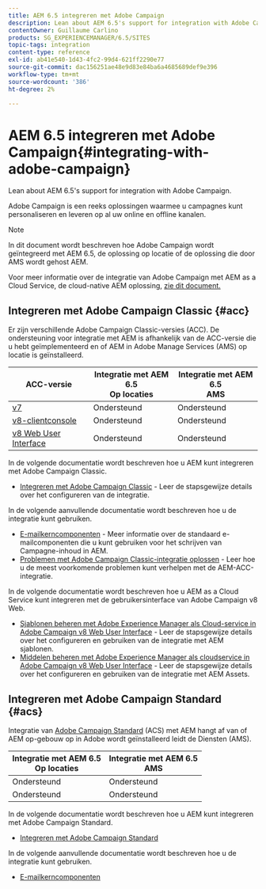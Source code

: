 ```yaml
---
title: AEM 6.5 integreren met Adobe Campaign
description: Lean about AEM 6.5's support for integration with Adobe Campaign.
contentOwner: Guillaume Carlino
products: SG_EXPERIENCEMANAGER/6.5/SITES
topic-tags: integration
content-type: reference
exl-id: ab41e540-1d43-4fc2-99d4-621ff2290e77
source-git-commit: dac156251ae48e9d83e84ba6a4685689def9e396
workflow-type: tm+mt
source-wordcount: '386'
ht-degree: 2%

---
```



# AEM 6.5 integreren met Adobe Campaign{#integrating-with-adobe-campaign}

Lean about AEM 6.5&#39;s support for integration with Adobe Campaign.

Adobe Campaign is een reeks oplossingen waarmee u campagnes kunt personaliseren en leveren op al uw online en offline kanalen.

>[!NOTE]
>
>In dit document wordt beschreven hoe Adobe Campaign wordt geïntegreerd met AEM 6.5, de oplossing op locatie of de oplossing die door AMS wordt gehost AEM.
>
>Voor meer informatie over de integratie van Adobe Campaign met AEM as a Cloud Service, de cloud-native AEM oplossing, [zie dit document.](https://experienceleague.adobe.com/docs/experience-manager-cloud-service/content/sites/integrations/campaign.html)

## Integreren met Adobe Campaign Classic {#acc}

Er zijn verschillende Adobe Campaign Classic-versies (ACC). De ondersteuning voor integratie met AEM is afhankelijk van de ACC-versie die u hebt geïmplementeerd en of AEM in Adobe Manage Services (AMS) op locatie is geïnstalleerd.

| ACC-versie | Integratie met AEM 6.5 <br>Op locaties | Integratie met AEM 6.5<br>AMS |
|---|---|---|
| [v7](https://experienceleague.adobe.com/docs/campaign-classic.html) | Ondersteund | Ondersteund |
| [v8-clientconsole](https://experienceleague.adobe.com/docs/campaign-v8.html) | Ondersteund | Ondersteund |
| [v8 Web User Interface](https://experienceleague.adobe.com/docs/campaign-web/v8/campaign-web-home.html) | Ondersteund | Ondersteund |

In de volgende documentatie wordt beschreven hoe u AEM kunt integreren met Adobe Campaign Classic.

* [Integreren met Adobe Campaign Classic](/help/sites-administering/campaignonpremise.md) - Leer de stapsgewijze details over het configureren van de integratie.

In de volgende aanvullende documentatie wordt beschreven hoe u de integratie kunt gebruiken.

* [E-mailkerncomponenten](https://experienceleague.adobe.com/docs/experience-manager-core-components/using/email/introduction.html) - Meer informatie over de standaard e-mailcomponenten die u kunt gebruiken voor het schrijven van Campagne-inhoud in AEM.
* [Problemen met Adobe Campaign Classic-integratie oplossen](/help/sites-administering/troubleshooting-campaignintegration.md) - Leer hoe u de meest voorkomende problemen kunt verhelpen met de AEM-ACC-integratie.


In de volgende documentatie wordt beschreven hoe u AEM as a Cloud Service kunt integreren met de gebruikersinterface van Adobe Campaign v8 Web.

* [Sjablonen beheren met Adobe Experience Manager als Cloud-service in Adobe Campaign v8 Web User Interface](https://experienceleague.adobe.com/docs/campaign-web/v8/integrations/aem-content.html) - Leer de stapsgewijze details over het configureren en gebruiken van de integratie met AEM sjablonen.
* [Middelen beheren met Adobe Experience Manager als cloudservice in Adobe Campaign v8 Web User Interface](https://experienceleague.adobe.com/docs/campaign-web/v8/integrations/aem-assets.html) - Leer de stapsgewijze details over het configureren en gebruiken van de integratie met AEM Assets.


## Integreren met Adobe Campaign Standard {#acs}

Integratie van [Adobe Campaign Standard](https://experienceleague.adobe.com/docs/campaign-standard.html) (ACS) met AEM hangt af van of AEM op-gebouw op in Adobe wordt geïnstalleerd leidt de Diensten (AMS).

| Integratie met AEM 6.5 <br>Op locaties | Integratie met AEM 6.5<br>AMS |
|---|---|
| Ondersteund | Ondersteund |
| Ondersteund | Ondersteund |

In de volgende documentatie wordt beschreven hoe u AEM kunt integreren met Adobe Campaign Standard.

* [Integreren met Adobe Campaign Standard](/help/sites-administering/campaignstandard.md)

In de volgende aanvullende documentatie wordt beschreven hoe u de integratie kunt gebruiken.

* [E-mailkerncomponenten](https://experienceleague.adobe.com/docs/experience-manager-core-components/using/email/introduction.html)
